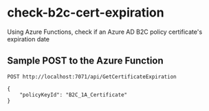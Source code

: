 # check-b2c-cert-expiration
Using Azure Functions, check if an Azure AD B2C policy certificate's expiration date

## Sample POST to the Azure Function

```
POST http://localhost:7071/api/GetCertificateExpiration

{
    "policyKeyId": "B2C_1A_Certificate"
}
```